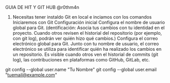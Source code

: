 GUIA DE HIT Y GIT HUB @r0thm4n
1. Necesitas tener instaldo Git en local e inciamos con los comandos
Iniciaremos con Git
Configuración inicial
Configura el nombre de usuario global para Git. (dentificación: Asocia tus cambios con tu identidad en el proyecto. Cuando otros revisen el historial del repositorio (por ejemplo, con git log), podrán ver quién hizo qué cambios.)
Configura el correo electrónico global para Git.
Junto con tu nombre de usuario, el correo electrónico se utiliza para identificar quién ha realizado los cambios en un repositorio. Es visible cuando otros ven el historial de commits (git log), las contribuciones en plataformas como GitHub, GitLab, etc.

git config --global user.name "Tu Nombre"
git config --global user.email "tuemail@example.com"